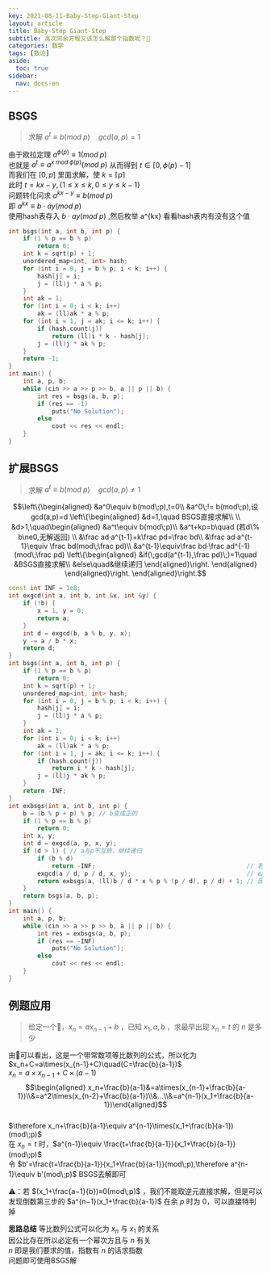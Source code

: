 ```yaml
---
key: 2021-08-11-Baby-Step-Giant-Step
layout: article
title: Baby-Step Giant-Step
subtitle: 高次同余方程又该怎么解那个指数呢？🤔
categories: 数学
tags: [数论]
aside:
  toc: true
sidebar:
  nav: docs-en
---
```


## BSGS

> 求解 $a^t\equiv b(mod\;p)\quad gcd(a,p)=1$   

由于欧拉定理 $a^{\phi(p)}\equiv1(mod\;p)$  
也就是 $a^t\equiv a^{x\;mod\;\phi(p)}(mod\;p)$ 从而得到 $t\in[0,\phi(p)-1]$  
而我们在 $[0,p]$ 里面求解，使 $k=⌈p⌉$  
此时 $t=kx−y,\{1≤x≤k,0≤y≤k−1\}$  
问题转化问求 $a^{kx−y}≡b(mod\;p)$  
即 $a^{kx}≡b⋅ay(mod\;p)$  
使用hash表存入 $b⋅ay(mod\;p)$ ,然后枚举 a^{kx} 看看hash表内有没有这个值  

```cpp
int bsgs(int a, int b, int p) {
    if (1 % p == b % p)
        return 0;
    int k = sqrt(p) + 1;
    unordered_map<int, int> hash;
    for (int i = 0, j = b % p; i < k; i++) {
        hash[j] = i;
        j = (ll)j * a % p;
    }
    int ak = 1;
    for (int i = 0; i < k; i++)
        ak = (ll)ak * a % p;
    for (int i = 1, j = ak; i <= k; i++) {
        if (hash.count(j))
            return (ll)i * k - hash[j];
        j = (ll)j * ak % p;
    }
    return -1;
}
int main() {
    int a, p, b;
    while (cin >> a >> p >> b, a || p || b) {
        int res = bsgs(a, b, p);
        if (res == -1)
            puts("No Solution");
        else
            cout << res << endl;
    }
}
```

## 扩展BSGS

> 求解 $a^t≡b(mod\;p)\quad gcd(a,p)\neq1$  

$$\left\{\begin{aligned} 
   &a^0\equiv b(mod\;p),t=0\\
   &a^0\;!= b(mod\;p),设gcd(a,p)=d
  \left\{\begin{aligned} 
  &d=1,\quad BSGS直接求解\\
\\
  &d>1,\quad\begin{aligned}
​         &a^t\equiv b(mod\;p)\\
​         &a^t+kp=b\quad (若d\% b\ne0,无解返回) \\
​         &\frac ad·a^{t-1}+k\frac pd=\frac bd\\
​         &\frac ad·a^{t-1}\equiv \frac bd(mod\;\frac pd)\\
​         &a^{t-1}\equiv\frac bd·\frac ad^{-1}(mod\;\frac pd)
  \left\{\begin{aligned} 
  &if(\;gcd(a^{t-1},\frac pd)\;)=1\quad &BSGS直接求解\\
  &else\quad&继续递归
\end{aligned}\right.
\end{aligned}
\end{aligned}\right. 
\end{aligned}\right.$$

```cpp
const int INF = 1e8;
int exgcd(int a, int b, int &x, int &y) {
    if (!b) {
        x = 1, y = 0;
        return a;
    }
    int d = exgcd(b, a % b, y, x);
    y -= a / b * x;
    return d;
}
int bsgs(int a, int b, int p) {
    if (1 % p == b % p)
        return 0;
    int k = sqrt(p) + 1;
    unordered_map<int, int> hash;
    for (int i = 0, j = b % p; i < k; i++) {
        hash[j] = i;
        j = (ll)j * a % p;
    }
    int ak = 1;
    for (int i = 0; i < k; i++)
        ak = (ll)ak * a % p;
    for (int i = 1, j = ak; i <= k; i++) {
        if (hash.count(j))
            return i * k - hash[j];
        j = (ll)j * ak % p;
    }
    return -INF;
}
int exbsgs(int a, int b, int p) {
    b = (b % p + p) % p; // b变成正的
    if (1 % p == b % p)
        return 0;
    int x, y;
    int d = exgcd(a, p, x, y);
    if (d > 1) { // a与p不互质，继续递归
        if (b % d)
            return -INF;                                          // 若b不是gcd的倍数
        exgcd(a / d, p / d, x, y);                                // exgcd求逆元
        return exbsgs(a, (ll)b / d * x % p % (p / d), p / d) + 1; // 因为本来求的是t-1的最小值，+1得t
    }
    return bsgs(a, b, p);
}
int main() {
    int a, p, b;
    while (cin >> a >> p >> b, a || p || b) {
        int res = exbsgs(a, b, p);
        if (res == -INF)
            puts("No Solution");
        else
            cout << res << endl;
    }
}
```

## 例题应用

> 给定一个🍅，$x_n=ax_{n−1}+b$ ，已知 $x_1,a,b$ ，求最早出现 $x_n=t$ 的 $n$ 是多少
  
由🍅可以看出，这是一个带常数项等比数列的公式，所以化为  
$x_n+C=a\times(x_{n-1}+C)\quad(C=\frac{b}{a-1})$  
$x_n=a\times x_{n-1}+C\times(a-1)$    
$$\begin{aligned}
x_n+\frac{b}{a-1}&=a\times(x_{n-1}+\frac{b}{a-1})\\&=a^2\times(x_{n-2}+\frac{b}{a-1})\\&...\\&=a^{n-1}(x_1+\frac{b}{a-1})\end{aligned}$$  
$\therefore x_n+\frac{b}{a-1}\equiv a^{n-1}\times(x_1+\frac{b}{a-1})(mod\;p)$  
在 $x_n=t$ 时，$a^{n-1}\equiv \frac{t+\frac{b}{a-1}}{x_1+\frac{b}{a-1}}(mod\;p)$   
令 $b'=\frac{t+\frac{b}{a-1}}{x_1+\frac{b}{a-1}}(mod\;p),\therefore a^{n-1}\equiv b'(mod\;p)$ BSGS去解即可     

⚠️：若 $(x_1+\frac{a−1}{b})≡0(mod\;p)$ ，我们不能取逆元直接求解，但是可以发现倒数第三步的 $a^{n−1}(x_1+\frac{b}{a-1})$ 在余 $p$ 时为 $0$，可以直接特判掉    

**思路总结** 等比数列公式可以化为 $x_n$ 与 $x_1$ 的关系  
因公比存在所以必定有一个幂次方且与 $n$ 有关  
$n$ 即是我们要求的值，指数有 $n$ 的话求指数    
问题即可使用BSGS解  

